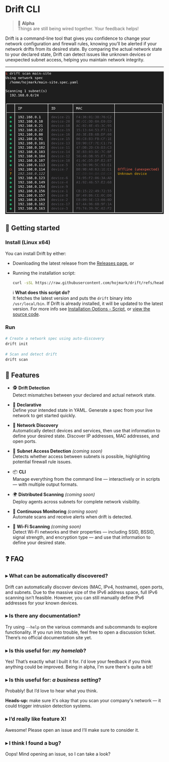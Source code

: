 # Drift CLI

> 🧪 **Alpha**  
> Things are still being wired together. Your feedback helps!

Drift is a command-line tool that gives you confidence to change your network configuration and firewall rules, knowing
you’ll be alerted if your network drifts from its desired state. By comparing the actual network state to your declared
state, Drift can detect issues like unknown devices or unexpected subnet access, helping you maintain network integrity.


---

![Scan command console output](screenshot-scan.png)

## 🚀 Getting started

### Install (Linux x64)

You can install Drift by either:

- Downloading the latest release from the [Releases page](https://github.com/hojmark/drift/releases), or
- Running the installation script:

    ```bash
    curl -sSL https://raw.githubusercontent.com/hojmark/drift/refs/heads/main/install.sh | bash
    ```

  ℹ️ **What does this script do?**  
  It fetches the latest version and puts the `drift` binary into `/usr/local/bin`.
  If Drift is already installed, it will be updated to the latest version.
  For more info see [Installation Options - Script](./README_dev.md#script-installsh),
  or [view the source code](./install.sh).

### Run

```bash
# Create a network spec using auto-discovery
drift init

# Scan and detect drift
drift scan
```

## 🌟 Features

- 🕵️ **Drift Detection**  
  Detect mismatches between your declared and actual network state.

- 📄 **Declarative**  
  Define your intended state in YAML. Generate a spec from your live network to get started quickly.

- 📡 **Network Discovery**  
  Automatically detect devices and services, then use that information to define your desired state.
  Discover IP addresses, MAC addresses, and open ports.

- 🧱 **Subnet Access Detection** _(coming soon)_  
  Detects whether access between subnets is possible, highlighting potential firewall rule issues.

- 📦 **CLI**  
  Manage everything from the command line — interactively or in scripts — with multiple output formats.

- 🌍 **Distributed Scanning** _(coming soon)_  
  Deploy agents across subnets for complete network visibility.

- 🔁 **Continuous Monitoring** _(coming soon)_  
  Automate scans and receive alerts when drift is detected.

- 🛜 **Wi-Fi Scanning** _(coming soon)_  
  Detect Wi-Fi networks and their properties — including SSID, BSSID, signal strength, and
  encryption type — and use that information to define your desired state.

## ❓ FAQ

### ▸ What can be automatically discovered?

Drift can automatically discover devices (MAC, IPv4, hostname), open ports, and subnets. Due to the massive size of the
IPv6 address space, full IPv6 scanning isn’t feasible. However, you can still manually define IPv6 addresses for your
known devices.

### ▸ Is there any documentation?

Try using `--help` on the various commands and subcommands to explore functionality. If you run into trouble, feel free
to open a discussion ticket. There’s no official documentation site yet.

### ▸ Is this useful for: _my homelab_?

Yes! That’s exactly what I built it for. I'd love your feedback if you think anything could be improved. Being in alpha,
I'm sure there's quite a bit!

### ▸ Is this useful for: _a business setting_?

Probably! But I’d love to hear what you think.

**Heads-up:** make sure it's okay that you scan your company's network — it could trigger intrusion detection systems.

### ▸ I’d really like feature X!

Awesome! Please open an issue and I’ll make sure to consider it.

### ▸ I think I found a bug?

Oops! Mind opening an issue, so I can take a look?
